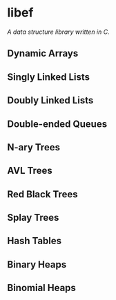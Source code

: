 # libef

*A data structure library written in C.*

## Dynamic Arrays

## Singly Linked Lists

## Doubly Linked Lists

## Double-ended Queues

## N-ary Trees

## AVL Trees

## Red Black Trees

## Splay Trees

## Hash Tables

## Binary Heaps

## Binomial Heaps
